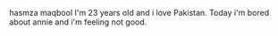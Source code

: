 hasmza maqbool
I'm 23 years old and i love Pakistan.
Today i'm bored about annie and i'm feeling not good.
